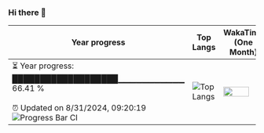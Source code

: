 ### Hi there 👋
| Year progress | Top Langs | WakaTime (One Month) |
| --- | --- | --- |
| <div>⏳ Year progress: <br> ███████████████████▁▁▁▁▁▁▁▁▁▁▁ 66.41 % <br> <br>⏰ Updated on 8/31/2024, 09:20:19 <br>![Progress Bar CI](https://github.com/yinloonga/yinloonga/actions/workflows/main.yml/badge.svg)</div> | ![Top Langs](https://github-readme-stats-one-bice.vercel.app/api/top-langs/?username=yinloonga&layout=compact&theme=dark&role=OWNER,ORGANIZATION_MEMBER,COLLABORATOR) | <img src="https://wakatime.com/share/@yinloonga/f920780c-f365-4860-b2d0-04bf2840a3f5.svg" width="80%" height="80%" /> |
